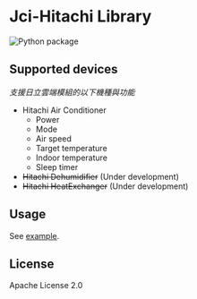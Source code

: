 # Jci-Hitachi Library

![Python package](https://github.com/qqaatw/LibJciHitachi/workflows/Python%20package/badge.svg)

## Supported devices

*支援日立雲端模組的以下機種與功能*

- Hitachi Air Conditioner
  - Power
  - Mode
  - Air speed
  - Target temperature
  - Indoor temperature
  - Sleep timer
- ~~Hitachi Dehumidifier~~ (Under development)
- ~~Hitachi HeatExchanger~~ (Under development)

## Usage

See [example](example.py).

## License

Apache License 2.0
